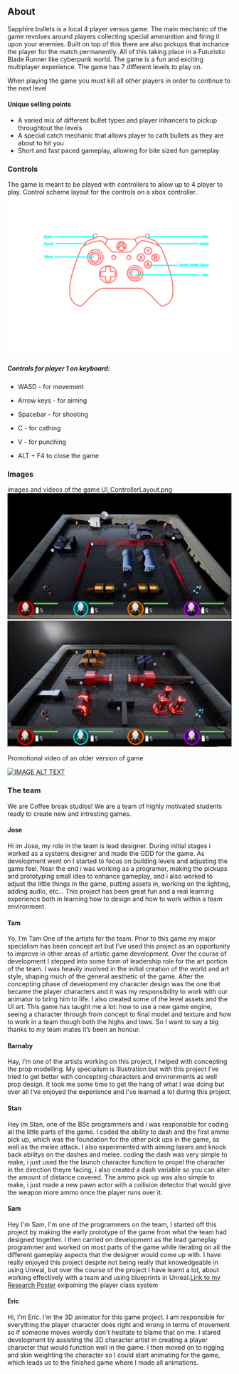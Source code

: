 ## About
Sapphire bullets is a local 4 player versus game. The main mechanic of the game revolves around players collecting special ammunition and firing it upon your enemies. Built on top of this there are also pickups that inchance the player for the match permanently. All of this taking place in a Futuristic Blade Runner like cyberpunk world. The game is a fun and exciting multiplayer experience.
The game has 7 different levels to play on.

When playing the game you must kill all other players in order to continue to the next level

#### Unique selling points
* A varied mix of different bullet types and player inhancers to pickup throughtout the levels
* A special catch mechanic that allows player to cath bullets as they are about to hit you
* Short and fast paced gameplay, allowing for bite sized fun gameplay

### Controls
The game is meant to be played with controllers to allow up to 4 player to play.
Control scheme layout for the controls on a xbox controller.
![Screenshot of the game](UI_ControllerLayout.png)

##### Controls for player 1 on keyboard:  
* WASD - for movement  
* Arrow keys - for aiming  
* Spacebar - for shooting  
* C - for cathing  
* V -  for punching  

* ALT + F4 to close the game

### Images
images and videos of the game
UI_ControllerLayout.png
![Screenshot of the game](screenshot1.PNG)
![Screenshot of the game](screenshot2.PNG)

Promotional video of an older version of game

[![IMAGE ALT TEXT](http://img.youtube.com/vi/wb1MsIN910I/0.jpg)](http://www.youtube.com/watch?v=wb1MsIN910I "Video Title")

### The team
We are Coffee break studios!
We are a team of highly motivated students ready to create new and intresting games.

#### Jose
Hi im Jose, my role in the team is lead designer. During initial stages i worked as a systems designer and made the GDD for the game. As development went on I started to focus on building levels and adjusting the game feel. Near the end i was working as a programer, making the pickups and prototyping small idea to enhance gameplay, and i also worked to adjust the little things in the game, putting assets in, working on the lighting, adding audio, etc…  This project has been great fun and a real learning experience both in learning how to design and how to work within a team environment.

#### Tam
Yo, I’m Tam One of the artists for the team. Prior to this game my major specialism has been concept art but I’ve used this project as an opportunity to improve in other areas of artistic game development. Over the course of development I stepped into some form of leadership role for the art portion of the team. I was heavily involved in the initial creation of the world and art style, shaping much of the general aesthetic of the game. After the concepting phase of development my character design was the one that became the player characters and it was my responsibility to work with our animator to bring him to life. I also created some of the level assets and the UI art. This game has taught me a lot: how to use a new game engine, seeing a character through from concept to final model and texture and how to work in a team though both the highs and lows. So I want to say a big thanks to my team mates it’s been an honour.

#### Barnaby
Hay, I’m one of the artists working on this project, I helped with concepting the prop modelling. My specialism is illustration but with this project I’ve tried to get better with concepting characters and environments as well prop design. It took me some time to get the hang of what I was doing but over all I’ve enjoyed the experience and I’ve learned a lot during this project.

#### Stan
Hey im Stan, one of the BSc programmers and i was responsible for coding all the little parts of the game. I coded the ability to dash and the first ammo pick up, which was the foundation for the other pick ups in the game, as well as the melee attack. I also experimented with aiming lasers and knock back abilitys on the dashes and melee.  coding the dash was very simple to make, i just used the the launch character function to propel the character in the direction theyre facing, i also created a dash variable so you can alter the amount of distance covered. The ammo pick up was also simple to make, i just made a new pawn actor with a collision detector that would give the weapon more ammo once the player runs over it.

#### Sam
Hey I'm Sam, I'm one of the programmers on the team, I started off this project by making the early prototype of the game from what the team had designed together. I then carried on development as the lead gameplay programmer and worked on most parts of the game while iterating on all the different gameplay aspects that the designer would come up with. I have really enjoyed this project despite not being really that knowedgeable in using Unreal, but over the course of the project I have learnt a lot, about working effectively with a team and using blueprints in Unreal.[Link to my Research Poster](ResearchPoster.jpg) exlpaining the player class system

#### Eric
Hi, I'm Eric. I'm the 3D animator for this game project. I am responsible for everything the player character does right and wrong in terms of movement so if someone moves weirdly don't hesitate to blame that on me. I stared development by assisting the 3D character artist in creating a player character that would function well in the game. I then moved on to rigging and skin weighting the character so I could start animating for the game, which leads us to the finished game where I made all animations.

